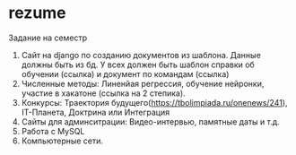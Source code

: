 # rezume
Задание на семестр

1. Сайт на django по созданию документов из шаблона. Данные должны быть из бд. У всех должен быть шаблон справки об обучении (ссылка) и документ по командам (ссылка)
2. Численные методы: Линенйая регрессия, обучение нейронки, участие в хакатоне (ссылка на 2 степика).
3. Конкурсы: Траектория будущего(https://tbolimpiada.ru/onenews/241), IT-Планета, Доктрина или Интеграция
4. Сайты для админситрации: Видео-интервью, памятные даты и т.д.
5. Работа с MySQL
6. Компьютерные сети.
